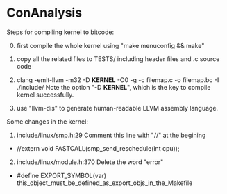 # ConAnalysis

Steps for compiling kernel to bitcode:

0. first compile the whole kernel using "make menuconfig && make"

1. copy all the related files to TESTS/ including header files and .c source code

2. clang -emit-llvm -m32 -D __KERNEL__ -O0 -g -c filemap.c -o filemap.bc -I ./include/
Note the option "-D __KERNEL__", which is the key to compile kernel successfully.

3. use "llvm-dis" to generate human-readable LLVM assembly language. 


Some changes in the kernel:

1. include/linux/smp.h:29 Comment this line with "//" at the begining
+ //extern void FASTCALL(smp_send_reschedule(int cpu));

2. include/linux/module.h:370 Delete the word "error"
+ #define EXPORT_SYMBOL(var)     this_object_must_be_defined_as_export_objs_in_the_Makefile
